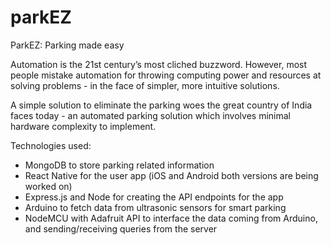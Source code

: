 # parkEZ

ParkEZ: Parking made easy 

Automation is the 21st century’s most cliched buzzword. 
However, most people mistake automation for throwing computing power and resources at solving problems - in the face of simpler, more intuitive solutions. 

A simple solution to eliminate the parking woes the great country of India faces today - an automated parking solution which involves minimal hardware complexity to implement. 

Technologies used: 
- MongoDB to store parking related information
- React Native for the user app (iOS and Android both versions are being worked on) 
- Express.js and Node for creating the API endpoints for the app 
- Arduino to fetch data from ultrasonic sensors for smart parking 
- NodeMCU with Adafruit API to interface the data coming from Arduino, and sending/receiving queries from the server  
